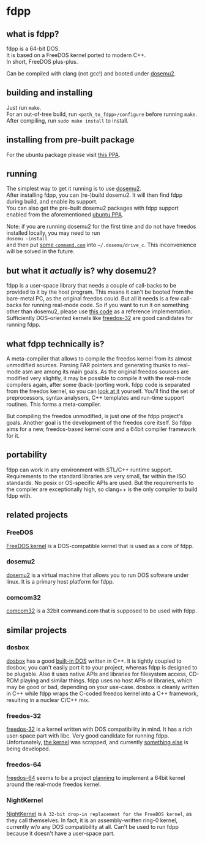 # fdpp

## what is fdpp?
fdpp is a 64-bit DOS.<br/>
It is based on a FreeDOS kernel ported to modern C++.<br/>
In short, FreeDOS plus-plus.

Can be compiled with clang (not gcc!) and booted under
[dosemu2](https://github.com/stsp/dosemu2).

## building and installing
Just run `make`.<br/>
For an out-of-tree build, run `<path_to_fdpp>/configure`
before running `make`.<br/>
After compiling, run `sudo make install` to install.

## installing from pre-built package
For the ubuntu package please visit
[this PPA](https://code.launchpad.net/~dosemu2/+archive/ubuntu/ppa).

## running
The simplest way to get it running is to use
[dosemu2](https://github.com/stsp/dosemu2).<br/>
After installing fdpp, you can (re-)build dosemu2.
It will then find fdpp during build, and enable its support.<br/>
You can also get the pre-built dosemu2 packages with
fdpp support enabled from the aforementioned
[ubuntu PPA](https://code.launchpad.net/~dosemu2/+archive/ubuntu/ppa).

Note: if you are running dosemu2 for the first time
and do not have freedos installed locally, you may
need to run<br/>
`dosemu -install`<br/>
and then put [some `command.com`](https://github.com/stsp/comcom32)
into `~/.dosemu/drive_c`. This inconvenience will be solved
in the future.

## but what it *actually* is? why dosemu2?
fdpp is a user-space library that needs a couple of
call-backs to be provided to it by the host program.
This means it can't be booted from the bare-metal PC,
as the original freedos could. But all it needs is a
few call-backs for running real-mode code. So if you
want to run it on something other than dosemu2, please
use [this code](https://github.com/stsp/dosemu2/blob/devel/src/plugin/fdpp/fdpp.c)
as a reference implementation. Sufficiently DOS-oriented
kernels like [freedos-32](http://freedos-32.sourceforge.net/)
are good candidates for running fdpp.

## what fdpp technically is?
A meta-compiler that allows to compile the freedos
kernel from its almost unmodified sources.
Parsing FAR pointers and generating thunks to real-mode
asm are among its main goals. As the original freedos
sources are modified very slightly, it may be possible
to compile it with the real-mode compilers again, after
some (back-)porting work.
fdpp code is separated from the freedos kernel, so you can
[look at it](https://github.com/stsp/fdpp/tree/master/fdpp)
yourself. You'll find the set of preprocessors, syntax
analysers, C++ templates and run-time support routines.
This forms a meta-compiler.

But compiling the freedos unmodified, is just one of the
fdpp project's goals. Another goal is the development of
the freedos core itself. So fdpp aims for a new, freedos-based
kernel core and a 64bit compiler framework for it.

## portability
fdpp can work in any environment with STL/C++ runtime support.
Requirements to the standard libraries are very small, far
within the ISO standards. No posix or OS-specific APIs are used.
But the requirements to the compiler are exceptionally high, so
clang++ is the only compiler to build fdpp with.

## related projects
### FreeDOS
[FreeDOS kernel](http://www.fdos.org/kernel/) is a
DOS-compatible kernel that is used as a core of fdpp.

### dosemu2
[dosemu2](https://github.com/stsp/dosemu2)
is a virtual machine that allows you to run DOS software under linux.
It is a primary host platform for fdpp.

### comcom32
[comcom32](https://github.com/stsp/comcom32)
is a 32bit command.com that is supposed to be used with fdpp.

## similar projects
### dosbox
[dosbox](https://www.dosbox.com/) has a good
[built-in DOS](https://sourceforge.net/p/dosbox/code-0/HEAD/tree/dosbox/trunk/src/dos/)
written in C++. It is tightly coupled to dosbox; you can't
easily port it to your project, whereas fdpp is designed to
be plugable. Also it uses native APIs and libraries for
filesystem access, CD-ROM playing and similar things. fdpp
uses no host APIs or libraries, which may be good or bad,
depending on your use-case. dosbox is cleanly written in C++
while fdpp wraps the C-coded freedos kernel into a C++ framework,
resulting in a nuclear C/C++ mix.

### freedos-32
[freedos-32](http://freedos-32.sourceforge.net/) is a
kernel written with DOS compatibility in mind. It has a
rich user-space part with libc. Very good candidate for
running fdpp. Unfortunately,
[the kernel](https://sourceforge.net/p/freedos-32/code/HEAD/tree/trunk/)
was scrapped, and currently
[something else](https://github.com/salvois/kernel)
is being developed.

### freedos-64
[freedos-64](https://sourceforge.net/projects/dos64/)
seems to be a project
[planning](http://freedos.10956.n7.nabble.com/DOS-Development-Idea-td16159.html)
to implement a 64bit kernel around the real-mode
freedos kernel.

### NightKernel
[NightKernel](https://github.com/mercury0x000d/NightKernel)
is `A 32-bit drop-in replacement for the FreeDOS kernel`, as
they call themselves. In fact, it is an assembly-written
ring-0 kernel, currently w/o any DOS compatibility at all.
Can't be used to run fdpp because it doesn't have a user-space
part.
